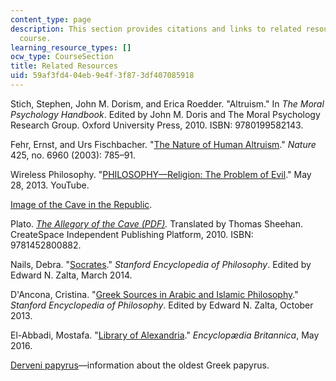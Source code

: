 ```yaml
---
content_type: page
description: This section provides citations and links to related resources for the
  course.
learning_resource_types: []
ocw_type: CourseSection
title: Related Resources
uid: 59af3fd4-04eb-9e4f-3f87-3df407085918
---
```


Stich, Stephen, John M. Dorism, and Erica Roedder. "Altruism." In _The Moral Psychology Handbook_. Edited by John M. Doris and The Moral Psychology Research Group. Oxford University Press, 2010. ISBN: 9780199582143.

Fehr, Ernst, and Urs Fischbacher. "[The Nature of Human Altruism](http://dx.doi.org/10.1038/nature02043)." _Nature_ 425, no. 6960 (2003): 785–91.

Wireless Philosophy. "[PHILOSOPHY—Religion: The Problem of Evil](https://www.youtube.com/watch?v=9pRzyioUKp0)." May 28, 2013. YouTube.

[Image of the Cave in the Republic](https://faculty.washington.edu/smcohen/320/platoscave.gif).

Plato. _[The Allegory of the Cave (PDF)](http://web.stanford.edu/class/ihum40/cave.pdf)._ Translated by Thomas Sheehan. CreateSpace Independent Publishing Platform, 2010. ISBN: 9781452800882.

Nails, Debra. "[Socrates](http://plato.stanford.edu/entries/socrates/)." _Stanford Encyclopedia of Philosophy_. Edited by Edward N. Zalta, March 2014.

D'Ancona, Cristina. "[Greek Sources in Arabic and Islamic Philosophy](http://plato.stanford.edu/entries/arabic-islamic-greek/)." _Stanford Encyclopedia of Philosophy_. Edited by Edward N. Zalta, October 2013.

El-Abbadi, Mostafa. "[Library of Alexandria](https://www.britannica.com/topic/Library-of-Alexandria)." _Encyclopædia Britannica_, May 2016.

[Derveni papyrus](https://en.wikipedia.org/wiki/Derveni_papyrus)—information about the oldest Greek papyrus.